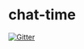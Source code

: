 # chat-time
[![Gitter](https://badges.gitter.im/WestMS/community.svg)](https://gitter.im/WestMS/community?utm_source=badge&utm_medium=badge&utm_campaign=pr-badge)
